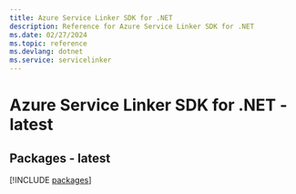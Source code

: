 ```yaml
---
title: Azure Service Linker SDK for .NET
description: Reference for Azure Service Linker SDK for .NET
ms.date: 02/27/2024
ms.topic: reference
ms.devlang: dotnet
ms.service: servicelinker
---
```

# Azure Service Linker SDK for .NET - latest
## Packages - latest
[!INCLUDE [packages](service-linker-index.md)]